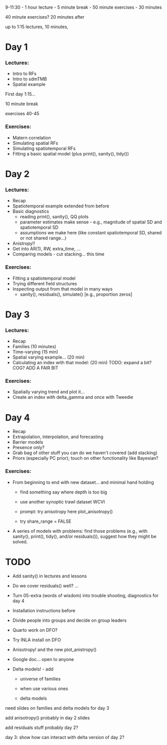 9-11:30 - 1 hour lecture - 5 minute break - 50 minute exercises - 30 minutes

40 minute exercises? 20 minutes after

up to 1:15 lectures, 10 minutes,

# Day 1

### Lectures:

-   Intro to RFs
-   Intro to sdmTMB
-   Spatial example

First day 1:15...

10 minute break

exercises 40-45

### Exercises:

-   Matern correlation
-   Simulating spatial RFs
-   Simulating spatiotemporal RFs
-   Fitting a basic spatial model (plus print(), sanity(), tidy())

# Day 2

### Lectures:

-   Recap
-   Spatiotemporal example extended from before
-   Basic diagnostics
    -   reading print(), sanity(), QQ plots
    -   parameter estimates make sense - e.g., magnitude of spatial SD and spatiotemporal SD
    -   assumptions we make here (like constant spatiotemporal SD, shared or not shared range...)
-   Anistropy!!
-   Get into AR(1), RW, extra_time, ...
-   Comparing models - cut stacking... this time

### Exercises:

-   Fitting a spatiotemporal model
-   Trying different field structures
-   Inspecting output from that model in many ways
    -   sanity(), residuals(), simulate() [e.g., proportion zeros]

# Day 3

### Lectures:

-   Recap
-   Families (10 minutes)
-   Time-varying (15 min)
-   Spatial varying example... (20 min)
-   Calculating an index with that model: (20 min) TODO: expand a bit? COG? ADD A FAIR BIT

### Exercises:

-   Spatially varying trend and plot it...
-   Create an index with delta_gamma and once with Tweedie

# Day 4

-   Recap
-   Extrapolation, interpolation, and forecasting
-   Barrier models
-   Presence only?
-   Grab bag of other stuff you can do we haven't covered (add stacking)
-   Priors (especially PC prior); touch on other functionality like Bayesian?

### Exercises:

-   From beginning to end with new dataset... and minimal hand holding
    -   find something say where depth is too big

    -   use another synoptic trawl dataset WCVI

    -   prompt: try anisotropy here plot_anisotropy()

    -   try share_range = FALSE
-   A series of models with problems: find those problems (e.g., with sanity(), print(), tidy(), and/or residuals()), suggest how they might be solved.

# TODO

-   Add sanity() in lectures and lessons

-   Do we cover residuals() well? ...

-   Turn 05-extra (words of wisdom) into trouble shooting, diagnostics for day 4

-   Installation instructions before

-   Divide people into groups and decide on group leaders

-   Quarto work on DFO?

-   Try INLA install on DFO

-   Anisotropy! and the new plot_anistropy()

-   Google doc... open to anyone

-   Delta models! - add

    -   universe of families

    -   when use various ones

    -   delta models

need slides on families and delta models for day 3

add anisotropy() probably in day 2 slides

add residuals stuff probably day 2?

day 3: show how can interact with delta version of day 2?
